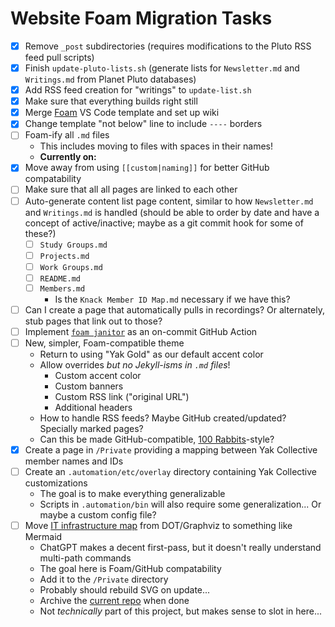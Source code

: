 # Website Foam Migration Tasks
- [x] Remove `_post` subdirectories (requires modifications to the Pluto RSS feed pull scripts)
- [x] Finish `update-pluto-lists.sh` (generate lists for `Newsletter.md` and `Writings.md` from Planet Pluto databases)
- [x] Add RSS feed creation for "writings" to `update-list.sh`
- [x] Make sure that everything builds right still
- [x] Merge [Foam](https://foambubble.github.io/foam/) VS Code template and set up wiki
- [x] Change template "not below" line to include `----` borders
- [ ] Foam-ify all `.md` files
	- This includes moving to files with spaces in their names!
	- **Currently on:** 
- [x] Move away from using `[[custom|naming]]` for better GitHub compatability
- [ ] Make sure that all all pages are linked to each other
- [ ] Auto-generate content list page content, similar to how `Newsletter.md` and `Writings.md` is handled (should be able to order by date and have a concept of active/inactive; maybe as a git commit hook for some of these?)
	- [ ] `Study Groups.md`
	- [ ] `Projects.md`
	- [ ] `Work Groups.md`
	- [ ] `README.md`
	- [ ] `Members.md`
		- Is the `Knack Member ID Map.md` necessary if we have this?
- [ ] Can I create a page that automatically pulls in recordings? Or alternately, stub pages that link out to those?
- [ ] Implement [`foam janitor`](https://github.com/foambubble/foam-cli) as an on-commit GitHub Action
- [ ] New, simpler, Foam-compatible theme
	- Return to using "Yak Gold" as our default accent color
	- Allow overrides *but no Jekyll-isms in `.md` files*!
		- Custom accent color
		- Custom banners
		- Custom RSS link ("original URL")
		- Additional headers
	- How to handle RSS feeds? Maybe GitHub created/updated? Specially marked pages?
	- Can this be made GitHub-compatible, [100 Rabbits](https://100r.co/site/home.html)-style?
- [x] Create a page in `/Private` providing a mapping between Yak Collective member names and IDs
- [ ] Create an `.automation/etc/overlay` directory containing Yak Collective customizations
	- The goal is to make everything generalizable
	- Scripts in `.automation/bin` will also require some generalization... Or maybe a custom config file?
- [ ] Move [IT infrastructure map](https://roamresearch.com/#/app/ArtOfGig/page/w6uAG9Pig) from DOT/Graphviz to something like Mermaid
	- ChatGPT makes a decent first-pass, but it doesn't really understand multi-path commands
	- The goal here is Foam/GitHub compatability
	- Add it to the `/Private` directory
	- Probably should rebuild SVG on update...
	- Archive the [current repo](https://github.com/The-Yak-Collective/infrastructure-map) when done
	- Not *technically* part of this project, but makes sense to slot in here...
